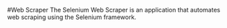 #Web Scraper
The Selenium Web Scraper is an application that automates web scraping using the Selenium framework.
